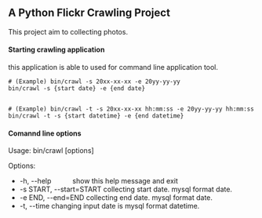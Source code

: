 ## A Python Flickr Crawling Project

This project aim to collecting photos.

#### Starting crawling application

this application is able to used for command line application tool.

```
# (Example) bin/crawl -s 20xx-xx-xx -e 20yy-yy-yy
bin/crawl -s {start date} -e {end date}


# (Example) bin/crawl -t -s 20xx-xx-xx hh:mm:ss -e 20yy-yy-yy hh:mm:ss
bin/crawl -t -s {start datetime} -e {end datetime}
```

#### Comannd line options

Usage: bin/crawl [options]

Options:
* -h, --help            show this help message and exit
* -s START, --start=START
                        collecting start date. mysql format date.
* -e END, --end=END     collecting end date. mysql format date.
* -t, --time            changing input date is mysql format datetime.

